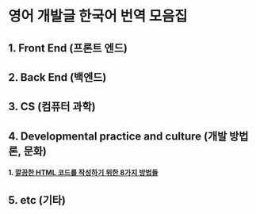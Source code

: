 # 영어 개발글 한국어 번역 모음집

## 1. Front End (프론트 엔드)

## 2. Back End (백엔드)

## 3. CS (컴퓨터 과학)

## 4. Developmental practice and culture (개발 방법론, 문화) 
#### 1. [깔끔한 HTML 코드를 작성하기 위한 8가지 방법들](./Developmental%20practice%20and%20culture/깔끔한%20HMTL%20코드를%20작성하기%20위한%208가지%20방법들.md)


## 5. etc (기타)

